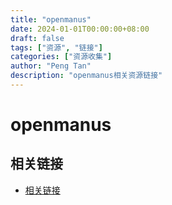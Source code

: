```yaml
---
title: "openmanus"
date: 2024-01-01T00:00:00+08:00
draft: false
tags: ["资源", "链接"]
categories: ["资源收集"]
author: "Peng Tan"
description: "openmanus相关资源链接"
---
```


# openmanus

## 相关链接

- [相关链接](https://github.com/FoundationAgents/OpenManus)
